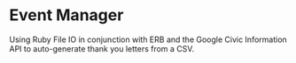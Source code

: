 # Event Manager

Using Ruby File IO in conjunction with ERB and the Google Civic Information API to auto-generate thank you letters from a CSV.

